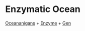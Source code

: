# Enzymatic Ocean

[Oceananigans](https://github.com/CliMA/Oceananigans.jl) + [Enzyme](https://github.com/wsmoses/Enzyme) + [Gen](https://github.com/probcomp/Gen.jl)
